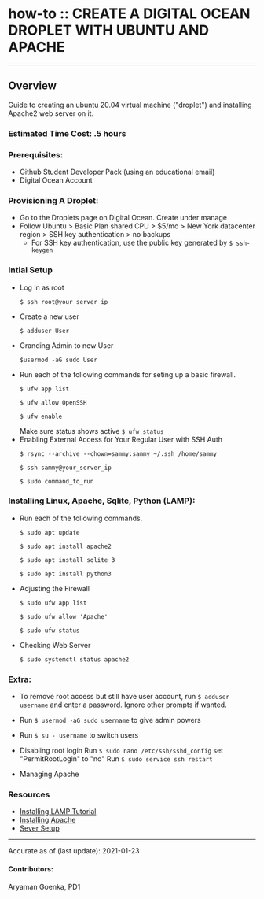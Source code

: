 # how-to :: CREATE A DIGITAL OCEAN DROPLET WITH UBUNTU AND APACHE
---
## Overview
Guide to creating an ubuntu 20.04 virtual machine ("droplet") and installing Apache2 web server on it.

### Estimated Time Cost: .5 hours

### Prerequisites:
- Github Student Developer Pack (using an educational email)
- Digital Ocean Account

### Provisioning A Droplet:
- Go to the Droplets page on Digital Ocean. Create under manage
- Follow Ubuntu > Basic Plan shared CPU > $5/mo > New York datacenter region > SSH key authentication > no backups
	- For SSH key authentication, use the public key generated by ```$ ssh-keygen``` 

### Intial Setup 
- Log in as root 
    ```
    $ ssh root@your_server_ip
    ``` 
- Create a new user 
    ```
    $ adduser User
    ```
- Granding Admin to new User
    ```
    $usermod -aG sudo User
    ```
- Run each of the following commands for seting up a basic firewall. 
    ```
    $ ufw app list
    ```
    ```
    $ ufw allow OpenSSH
    ```
    ```
    $ ufw enable
    ```
    Make sure status shows active ``` $ ufw status  ```
- Enabling External Access for Your Regular User with SSH Auth
    ```
    $ rsync --archive --chown=sammy:sammy ~/.ssh /home/sammy
    ```
    ```
    $ ssh sammy@your_server_ip
    ```
    ```
    $ sudo command_to_run
    ```

### Installing Linux, Apache, Sqlite, Python (LAMP):
- Run each of the following commands. 
    ```
    $ sudo apt update
    ```
	```
	$ sudo apt install apache2
	```
	```
	$ sudo apt install sqlite 3
	```
	```
	$ sudo apt install python3
	```
- Adjusting the Firewall
    ```
    $ sudo ufw app list
    ```
    ```
    $ sudo ufw allow 'Apache'
    ```
    ```
    $ sudo ufw status
    ```
- Checking Web Server
    ```
    $ sudo systemctl status apache2
    ```


### Extra:

- To remove root access but still have user account, run
```$ adduser username``` and enter a password. Ignore other prompts if wanted. 
- Run ```$ usermod -aG sudo username``` to give admin powers 
- Run ```$ su - username``` to switch users

- Disabling root login
Run ```$ sudo nano /etc/ssh/sshd_config```
set "PermitRootLogin" to "no"
Run ```$ sudo service ssh restart```

- Managing Apache


### Resources
* [Installing LAMP Tutorial](https://www.digitalocean.com/community/tutorials/how-to-install-linux-apache-mysql-php-lamp-stack-ubuntu-18-04)
* [Installing Apache](https://www.digitalocean.com/community/tutorials/how-to-install-the-apache-web-server-on-ubuntu-20-04)
* [Sever Setup](https://www.digitalocean.com/community/tutorials/initial-server-setup-with-ubuntu-20-04)


---

Accurate as of (last update): 2021-01-23

#### Contributors:  
Aryaman Goenka, PD1


